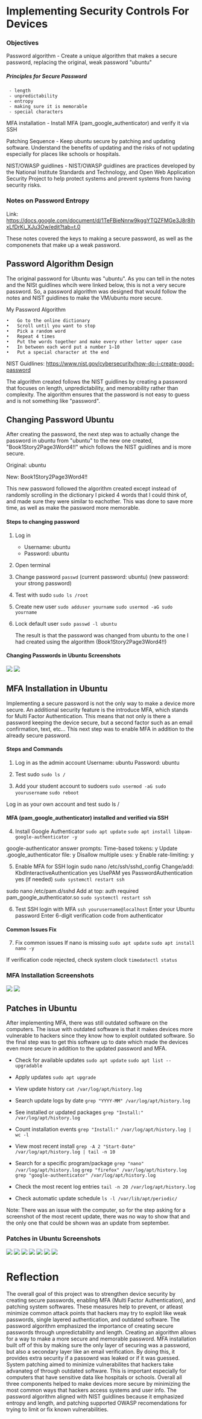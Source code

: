 # Implementing Security Controls For Devices

### Objectives

Password algorithm - Create a unique algorithm that makes a secure password, replacing the original, weak password "ubuntu"

  ##### Principles for Secure Password

     - length
     - unpredictability
     - entropy
     - making sure it is memorable
     - special characters
     
MFA installation - Install MFA (pam_google_authenticator) and verify it via SSH

Patching Sequence - Keep ubuntu secure by patching and updating software. Understand the benefits of updating and the risks of not updating especially for places like schools or hospitals.

NIST/OWASP guidlines - NIST/OWASP guidlines are practices developed by the National Institute Standards and Technology, and Open Web Application Security Project to help protect systems and prevent systems from having security risks. 

### Notes on Password Entropy

Link: https://docs.google.com/document/d/1TeFBieNnrw9kggYTQZFMGe3J8r8IhxLfDrKi_XJu3Ow/edit?tab=t.0

These notes covered the keys to making a secure password, as well as the componenets that make up a weak password. 

## Password Algorithm Design

The original password for Ubuntu was "ubuntu". As you can tell in the notes and the NISt guidlines whcih were linked below, this is not a very secure password. So, a password algorithm was designed that would follow the notes and NIST guidlines to make the VM/ubuntu more secure.

My Password Algorithm

	•	Go to the online dictionary
	•	Scroll until you want to stop
	•	Pick a random word
	•	Repeat 4 times
	•	Put the words together and make every other letter upper case
	•	In between each word put a number 1–10
	•	Put a special character at the end

NIST Guidlines: https://www.nist.gov/cybersecurity/how-do-i-create-good-password

The algorithm created follows the NIST guidlines by creating a password that focuses on length, unpredictability, and memorability rather than complexity. The algorithm ensures that the password is not easy to guess and is not something like "password".

## Changing Password Ubuntu

After creating the password, the next step was to actually change the password in ubuntu from "ubuntu" to the new one created, "Book1Story2Page3Word4!!" which follows the NIST guidlines and is more secure.

Original: ubuntu

New: Book1Story2Page3Word4!!

This new password followed the algorithm created except instead of randomly scrolling in the dictionary I picked 4 words that I could think of, and made sure they were similar to eachother. This was done to save more time, as well as make the password more memorable.

   #### Steps to changing password

   1. Log in
      - Username: ubuntu
      - Password: ubuntu

   2. Open terminal

   3. Change password
      ```passwd```
      (current password: ubuntu)
      (new password: your strong password)

   4. Test with sudo
      ```sudo ls /root```

   5. Create new user
      ```sudo adduser yourname```
      ```sudo usermod -aG sudo yourname```

   6. Lock default user
      ```sudo passwd -l ubuntu```

      The result is that the password was changed from ubuntu to the one I had created using the algorithm (Book1Story2Page3Word4!!)

   #### Changing Passwords in Ubuntu Screenshots

   ![](Picture1.png)
   ![](Picture2.png)


## MFA Installation in Ubuntu

Implementing a secure password is not the only way to make a device more secure. An additional security feature is the introduce MFA, which stands for Multi Factor Authentication. This means that not only is there a password keeping the device secure, but a second factor such as an email confirmation, text, etc... This next step was to enable MFA in addition to the already secure password. 

#### Steps and Commands

1. Log in as the admin account
    Username: ubuntu
    Password: ubuntu

2. Test sudo
```sudo ls /```

3. Add your student account to sudoers
```sudo usermod -aG sudo yourusername```
```sudo reboot```

Log in as your own account and test
sudo ls /

#### MFA (pam_google_authenticator) installed and verified via SSH

4. Install Google Authenticator
```sudo apt update```
```sudo apt install libpam-google-authenticator -y```

google-authenticator answer prompts:
 Time-based tokens: y
 Update .google_authenticator file: y
 Disallow multiple uses: y
 Enable rate-limiting: y

5. Enable MFA for SSH login
sudo nano /etc/ssh/sshd_config
 Change/add:
 KbdInteractiveAuthentication yes
 UsePAM yes
 PasswordAuthentication yes  (if needed)
 ```sudo systemctl restart ssh```

sudo nano /etc/pam.d/sshd
 Add at top:
 auth required pam_google_authenticator.so
```sudo systemctl restart ssh```

6. Test SSH login with MFA
```ssh yourusername@localhost```
 Enter your Ubuntu password
 Enter 6-digit verification code from authenticator

#### Common Issues Fix

7. Fix common issues
 If nano is missing
```sudo apt update```
```sudo apt install nano -y```

 If verification code rejected, check system clock
```timedatectl status```

### MFA Installation Screenshots

   ![](image1.png)
   ![](image2.png)

## Patches in Ubuntu

After implementing MFA, there was still outdated software on the computers. The issue with outdated software is that it makes devices more vulnerable to hackers since they know how to exploit outdated software. So the final step was to get this software up to date which made the devices even more secure in addition to the updated password and MFA.

- Check for available updates
```sudo apt update```
```sudo apt list --upgradable```

- Apply updates
```sudo apt upgrade```

- View update history
```cat /var/log/apt/history.log```

- Search update logs by date
```grep "YYYY-MM" /var/log/apt/history.log```

- See installed or updated packages
```grep "Install:" /var/log/apt/history.log```

- Count installation events
```grep "Install:" /var/log/apt/history.log | wc -l```

- View most recent install
```grep -A 2 "Start-Date" /var/log/apt/history.log | tail -n 10```

- Search for a specific program/package
```grep "nano" /var/log/apt/history.log```
```grep "firefox" /var/log/apt/history.log```
```grep "google-authenticator" /var/log/apt/history.log```

- Check the most recent log entries
```tail -n 20 /var/log/apt/history.log```

- Check automatic update schedule
```ls -l /var/lib/apt/periodic/```

Note: There was an issue with the computer, so for the step asking for a screenshot of the most recent update, there was no way to show that and the only one that could be shown was an update from september.

### Patches in Ubuntu Screenshots 

![](photo1.png)
![](photo2.png)
![](photo3.png)
![](photo4.png)
![](photo5.png)
![](photo6.png)
![](photo7.png)


# Reflection

The overall goal of this project was to strengthen device security by creating secure passwords, enabling MFA (Multi Factor Authentication), and patching system softwares. These measures help to prevent, or atleast minimize common attack points that hackers may try to exploit like weak passwords, single layered authentication, and outdated software. The password algorithm emphasized the importance of creating secure passwords through unpredictability and length. Creating an algorithm allows for a way to make a more secure and memorable password. MFA installation built off of this by making sure the only layer of securing was a password, but also a secondary layer like an email verification. By doing this, it provides extra security if a passowrd was leaked or if it was guessed. System patching aimed to minimize vulnerabilites that hackers take advanateg of through outdated software. This is important especially for computers that have sensitive data like hospitals or schools. Overall all three components helped to make devices more secure by minimizing the most common ways that hackers access systems and user info. The password algorithm aligned with NIST guidlines because it emphasized entropy and length, and patching supported OWASP recomendations for trying to limit or fix known vulnerabilities. 
